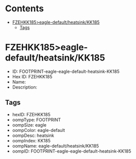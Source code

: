 



Contents
========

* [FZEHKK185>eagle-default/heatsink/KK185](#fzehkk185eagle-defaultheatsinkkk185)
	* [Tags](#tags)

# FZEHKK185>eagle-default/heatsink/KK185

- ID: FOOTPRINT-eagle-eagle-default-heatsink-KK185
- Hex ID: FZEHKK185
- Name: 
- Description: 

## Tags

- hexID: FZEHKK185
- oompType: FOOTPRINT
- oompSize: eagle
- oompColor: eagle-default
- oompDesc: heatsink
- oompIndex: KK185
- oompName: eagle-default/heatsink/KK185
- oompID: FOOTPRINT-eagle-eagle-default-heatsink-KK185
